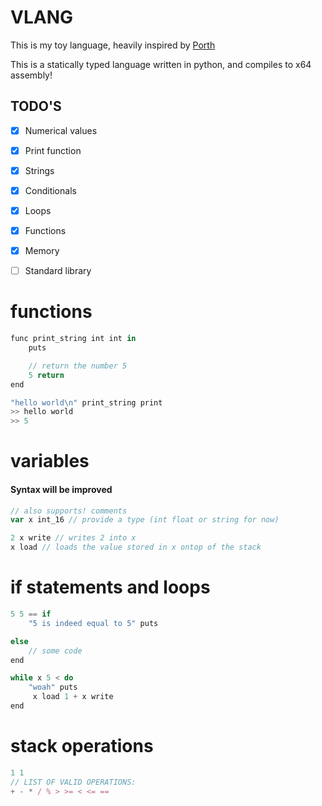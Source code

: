 # VLANG
This is my toy language, heavily inspired by [Porth](https://gitlab.com/tsoding/porth)

This is a statically typed language written in python, and compiles to x64 assembly!

## TODO'S
- [x] Numerical values
- [x] Print function
- [X] Strings
- [X] Conditionals 
- [X] Loops
- [X] Functions
- [X] Memory
- [ ] Standard library


# functions 
```js
func print_string int int in
    puts

    // return the number 5
    5 return
end

"hello world\n" print_string print
>> hello world
>> 5
```



# variables
#### Syntax will be improved
```js
// also supports! comments
var x int_16 // provide a type (int float or string for now)

2 x write // writes 2 into x
x load // loads the value stored in x ontop of the stack
```	

# if statements and loops
```js
5 5 == if 
    "5 is indeed equal to 5" puts

else
    // some code
end

while x 5 < do 
    "woah" puts
     x load 1 + x write
end
```

# stack operations
```js
1 1 
// LIST OF VALID OPERATIONS:
+ - * / % > >= < <= ==
```

